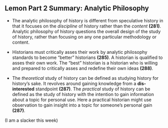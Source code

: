 ## Lemon Part 2 Summary: Analytic Philosophy 

-	The analytic philosophy of history is different from speculative history in that it focuses on the *discipline* of history rather than the *content* **(281)**. Analytic philosophy of history questions the overall design of the study of history, rather than focusing on any one particular methodology or content.

-	Historians must critically asses their work by analytic philosophy standards to become “better” historians **(285)**. A historian is qualified to asses their own work. The “best” historian is a historian who is willing and prepared to critically asses and redefine their own ideas **(288)**.

-	The *theoretical* study of history can be defined as studying history for history’s sake. It revolves around gaining knowledge from a **dis-interested** standpoint **(287)**. The *practical* study of history can be defined as the study of history with the intention to gain information about a topic for personal use. Here a practical historian might use observation to gain insight into a topic for someone’s personal gain **(287)**.

(I am a slacker this week)
